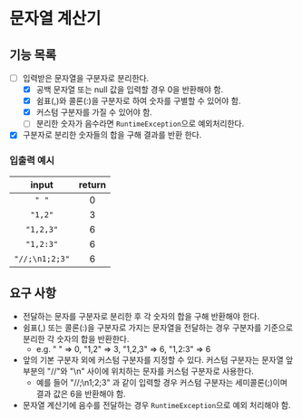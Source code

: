 # 문자열 계산기

## 기능 목록

- [ ] 입력받은 문자열을 구분자로 분리한다.
  - [X] 공백 문자열 또는 null 값을 입력할 경우 0을 반환해야 함.
  - [X] 쉼표(,)와 콜론(:)을 구분자로 하여 숫자를 구별할 수 있어야 함.
  - [X] 커스텀 구분자를 가질 수 있어야 함.
  - [ ] 분리한 숫자가 음수라면 `RuntimeException`으로 예외처리한다.
- [X] 구분자로 분리한 숫자들의 합을 구해 결과를 반환 한다.

### 입출력 예시

|     input      | return |
|:--------------:|:------:|
|     `" "`      |   0    |
|    `"1,2"`     |   3    |
|   `"1,2,3"`    |   6    |
|   `"1,2:3"`    |   6    |
| `"//;\n1;2;3"` |   6    |

## 요구 사항

- 전달하는 문자를 구분자로 분리한 후 각 숫자의 합을 구해 반환해야 한다.
- 쉼표(,) 또는 콜론(:)을 구분자로 가지는 문자열을 전달하는 경우 구분자를 기준으로 분리한 각 숫자의 합을 반환한다.
  - e.g. " " => 0, "1,2" => 3, "1,2,3" => 6, "1,2:3" => 6
- 앞의 기본 구분자 외에 커스텀 구분자를 지정할 수 있다. 커스텀 구분자는 문자열 앞부분의 "//"와 "\n" 사이에 위치하는 문자를 커스텀 구분자로 사용한다.
  - 예를 들어 "//;\n1;2;3" 과 같이 입력할 경우 커스텀 구분자는 세미콜론(;)이며 결과 값은 6을 반환해야 함.
- 문자열 계산기에 음수를 전달하는 경우 `RuntimeException`으로 예외 처리해야 함.
